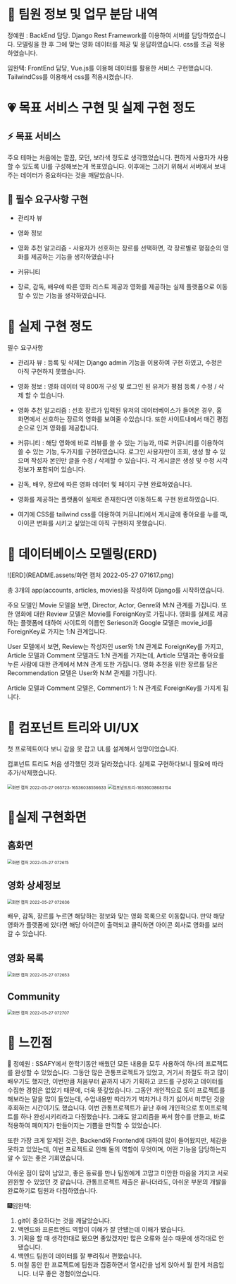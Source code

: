 # :shirt: 팀원 정보 및 업무 분담 내역

정예원 : BackEnd 담당. Django Rest Framework를 이용하여 서버를 담당하였습니다. 모델링을 한 후 그에 맞는 영화 데이터를 제공 및 응답하였습니다. css를 조금 적용하였습니다.

임완택: FrontEnd 담당, Vue.js를 이용해 데이터를 활용한 서비스 구현했습니다. TailwindCss를 이용해서 css를 적용시켰습니다.



# :heartpulse: 목표 서비스 구현 및 실제 구현 정도

## :zap: 목표 서비스

주요 테마는 처음에는 깔끔, 모던, 보라색 정도로 생각했었습니다. 편하게 사용자가 사용할 수 있도록 UI를 구성해보는게 목표였습니다. 이후에는 그러기 위해서 서버에서 보내주는 데이터가 중요하다는 것을 깨달았습니다.

## :shopping_cart: 필수 요구사항 구현 

* 관리자 뷰
* 영화 정보
* 영화 추천 알고리즘 - 사용자가 선호하는 장르를 선택하면, 각 장르별로 평점순의 영화를 제공하는 기능을 생각하였습니다
* 커뮤니티

* 장르, 감독, 배우에 따른 영화 리스트 제공과 영화를 제공하는 실제 플랫폼으로 이동할 수 있는 기능을 생각하였습니다.

# :rice_scene: 실제 구현 정도

필수 요구사항

* 관리자 뷰 :  등록 및 삭제는 Django admin 기능을 이용하여 구현 하였고, 수정은 아직 구현하지 못했습니다.

* 영화 정보 : 영화 데이터 약 800개 구성 및 로그인 된 유저가 평점 등록 / 수정 / 삭제 할 수 있습니다.

* 영화 추천 알고리즘 : 선호 장르가 입력된 유저의 데이터베이스가 들어온 경우, 홈 화면에서 선호하는 장르의 영화를 보여줄 수있습니다. 또한 사이트내에서 매긴 평점 순으로 인겨 영화를 제공합니다.

* 커뮤니티 : 해당 영화에 바로 리뷰를 쓸 수 있는 기능과, 따로 커뮤니티를 이용하여 쓸 수 있는 기능, 두가지를 구현하였습니다. 로그인 사용자만이 조회, 생성 할 수 있으며 작성자 본인만 글을 수정 / 삭제할 수 있습니다. 각 게시글은 생성 및 수정 시각 정보가 포함되어 있습니다.

* 감독, 배우, 장르에 따른 영화 데이터 및 페이지 구현 완료하였습니다.

* 영화를 제공하는 플랫폼이 실제로 존재한다면 이동하도록 구현 완료하였습니다.

* 여기에 CSS를 tailwind css를 이용하여 커뮤니티에서 게시글에 좋아요를 누를 때, 아이콘 변화를 시키고 싶었는데 아직 구현하지 못했습니다.

  

# :date: 데이터베이스 모델링(ERD)
![ERD](README.assets/화면 캡처 2022-05-27 071617.png)

총 3개의 app(accounts, articles, movies)을 작성하여 Django를 시작하였습니다.

주요 모델인 Movie 모델을 보면, Director, Actor, Genre와 M:N 관계를 가집니다. 또한 영화에 대한 Review 모델은 Movie를 ForeignKey로 가집니다. 영화를 실제로 제공하는 플랫폼에 대하여 사이트의 이름인 Serieson과 Google 모델은 movie_id를 ForeignKey로 가지는 1:N 관계입니다.

User 모델에서 보면, Review는 작성자인 user와 1:N 관계로 ForeignKey를 가지고, Article 모델과 Comment 모델과도 1:N 관계를 가지는데, Article 모델과는 좋아요를 누른 사람에 대한 관계에서 M:N 관계 또한 가집니다. 영화 추천을 위한 장르를 담은 Recommendation 모델은 User와 N:M 관계를 가집니다. 

Article 모델과 Comment 모델은, Comment가 1: N 관계로 ForeignKey를 가지게 됩니다.

# :dancer: 컴포넌트 트리와 UI/UX

첫 프로젝트이다 보니 감을 못 잡고 UL를 설계해서 엉망이었습니다.

컴포넌트 트리도 처음 생각했던 것과 달라졌습니다. 실제로 구현하다보니 필요에 따라 추가/삭제했습니다.

<img src="README.assets/화면 캡처 2022-05-27 065723-16536038556633.png" alt="화면 캡처 2022-05-27 065723-16536038556633" style="zoom: 67%;" />

<img src="README.assets/컴포넡트트리-16536038683154.png" alt="컴포넡트트리-16536038683154" style="zoom:67%;" />

# :yellow_heart:실제 구현화면

## 홈화면

<img src="README.assets/화면 캡처 2022-05-27 072615.png" alt="화면 캡처 2022-05-27 072615" style="zoom:67%;" />

## 영화 상세정보

<img src="README.assets/화면 캡처 2022-05-27 072636.png" alt="화면 캡처 2022-05-27 072636" style="zoom:67%;" />

배우, 감독, 장르를 누르면 해당하는 정보와 맞는 영화 목록으로 이동합니다. 만약 해당 영화가 플랫폼에 있다면 해당 아이콘이 출력되고 클릭하면 아이콘 회사로 영화를 보러 갈 수 있습니다.

## 영화 목록

<img src="README.assets/화면 캡처 2022-05-27 072653.png" alt="화면 캡처 2022-05-27 072653" style="zoom:67%;" />

## Community

<img src="README.assets/화면 캡처 2022-05-27 072707.png" alt="화면 캡처 2022-05-27 072707" style="zoom:67%;" />



# :facepunch: 느낀점 



:shaved_ice: 정예원 : SSAFY에서 한학기동안 배웠던 모든 내용을 모두 사용하여 하나의 프로젝트를 완성할 수 있었습니다. 그동안 많은 관통프로젝트가 있었고, 거기서 좌절도 하고 많이 배우기도 했지만, 이번만큼 처음부터 끝까지 내가 기획하고 코드를 구성하고 데이터를 수집한 경험은 없었기 때문에, 더욱 뜻깊었습니다. 그동안 개인적으로 토이 프로젝트를 해보라는 말을 많이 들었는데, 수업내용만 따라가기 벅차거나 하기 싫어서 미루던 것을 후회하는 시간이기도 했습니다. 이번 관통프로젝트가 끝난 후에 개인적으로 토이프로젝트를 하나 완성시키리라고 다짐했습니다. 그래도 알고리즘을 짜서 함수를 만들고, 바로 적용하여 페이지가 만들어지는 기쁨을 만끽할 수 있었습니다.

또한 가장 크게 알게된 것은, Backend와 Frontend에 대하여 많이 들어왔지만, 체감을 못하고 있었는데, 이번 프로젝트로 인해 둘의 역할이 무엇이며, 어떤 기능을 담당하는지 알 수 있는 좋은 기회였습니다.

아쉬운 점이 많이 남았고, 좋은 동료를 만나 팀원에게 고맙고 미안한 마음을 가지고 서로 윈윈할 수 있었던 것 같습니다. 관통프로젝트 제출은 끝나더라도, 아쉬운 부분의 개발을 완료하기로 팀원과 다짐하였습니다.



:fireworks:임완택: 

1. git이 중요하다는 것을 깨달았습니다. 
2. 백엔드와 프론트엔드 역할이 이해가 잘 안됐는데 이해가 됐습니다.
3. 기획을 할 때 생각한대로 됐으면 좋았겠지만 많은 오류와 실수 때문에 생각대로 안됐습니다. 
4. 백엔드 팀원이 데이터를 잘 뿌려줘서 편했습니다.
5. 며칠 동안 한 프로젝트에 팀원과 집중하면서 열시간을 넘게 앉아서  뭘 한게 처음입니다. 너무 좋은 경험이었습니다.
